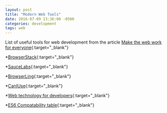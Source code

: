 ```yaml
---
layout: post
title: "Modern Web Tools"
date: 2016-07-09 13:36:00 -0500
categories: development
tags: web
---
```

List of useful tools for web development from the article [Make the web work for everyone](https://hacks.mozilla.org/2016/07/make-the-web-work-for-everyone/){:target="_blank"}

*[BrowserStack](https://www.browserstack.com){:target="_blank"}

*[SauceLabs](https://saucelabs.com){:target="_blank"}

*[BrowserLing](https://www.browserling.com){:target="_blank"}

*[CanIUse](http://caniuse.com){:target="_blank"}

*[Web technology for developers](https://developer.mozilla.org/en-US/docs/Web){:target="_blank"}

*[ES6 Compatability table](http://kangax.github.io/compat-table/es6/){:target="_blank"}
